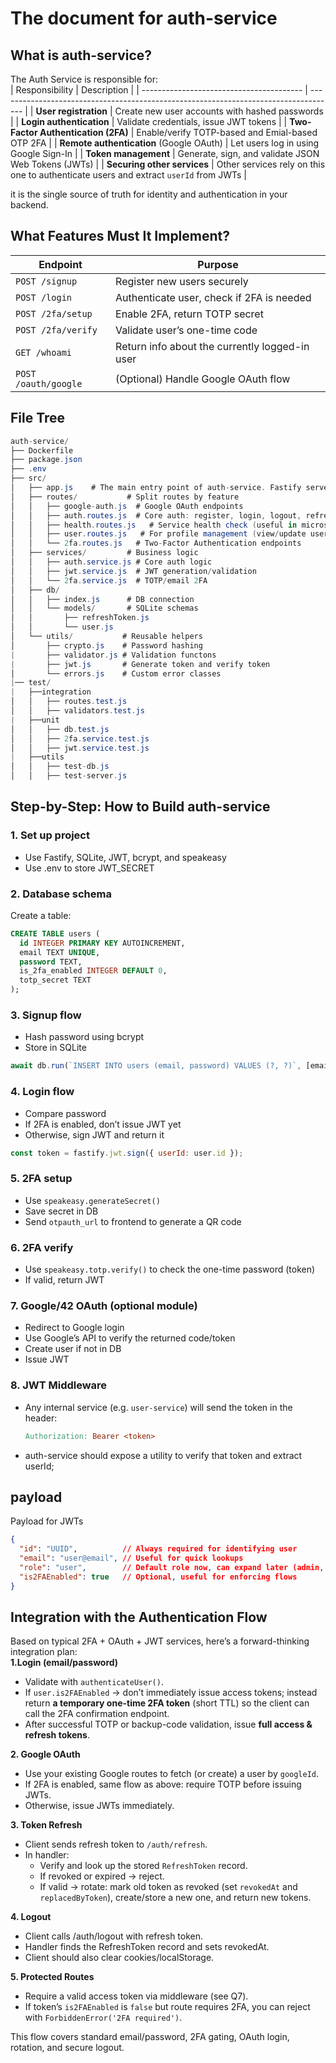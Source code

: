 # The document for auth-service

## What is auth-service?
The Auth Service is responsible for: <br>
| Responsibility                           | Description                                                                          |
| ---------------------------------------- | ------------------------------------------------------------------------------------ |
| **User registration**                    | Create new user accounts with hashed passwords                                       |
| **Login authentication**                 | Validate credentials, issue JWT tokens                                               |
| **Two-Factor Authentication (2FA)**      | Enable/verify TOTP-based and Emial-based OTP 2FA                         |
| **Remote authentication** (Google OAuth) | Let users log in using Google Sign-In                                                |
| **Token management**                     | Generate, sign, and validate JSON Web Tokens (JWTs)                                  |
| **Securing other services**              | Other services rely on this one to authenticate users and extract `userId` from JWTs |

it is the single source of truth for identity and authentication in your backend.

## What Features Must It Implement?
| Endpoint               | Purpose                                        |
| ---------------------- | ---------------------------------------------- |
| `POST /signup`         | Register new users securely                    |
| `POST /login`          | Authenticate user, check if 2FA is needed      |
| `POST /2fa/setup`      | Enable 2FA, return TOTP secret                 |
| `POST /2fa/verify`     | Validate user’s one-time code                  |
| `GET /whoami`          | Return info about the currently logged-in user |
| `POST /oauth/google`   | (Optional) Handle Google OAuth flow            |

## File Tree
```csharp
auth-service/
├── Dockerfile
├── package.json
├── .env
├── src/
│   ├── app.js    # The main entry point of auth-service. Fastify server setup + plugin registration
│   ├── routes/           # Split routes by feature
│   │   ├── google-auth.js  # Google OAuth endpoints
│   │   ├── auth.routes.js  # Core auth: register, login, logout, refresh token
│   │   ├── health.routes.js   # Service health check (useful in microservices)
│   │   ├── user.routes.js   # For profile management (view/update user info)
│   │   └── 2fa.routes.js   # Two-Factor Authentication endpoints
│   ├── services/         # Business logic
│   │   ├── auth.service.js # Core auth logic
│   │   ├── jwt.service.js  # JWT generation/validation
│   │   └── 2fa.service.js  # TOTP/email 2FA
│   ├── db/
│   │   ├── index.js      # DB connection
│   │   └── models/       # SQLite schemas
│   │       ├── refreshToken.js
│   │       └── user.js
│   └── utils/           # Reusable helpers
│       ├── crypto.js    # Password hashing
|       ├── validator.js # Validation functons
|       ├── jwt.js       # Generate token and verify token
│       └── errors.js    # Custom error classes
|── test/
|   ├──integration
│   │   ├── routes.test.js
│   │   ├── validators.test.js
|   ├──unit
│   │   ├── db.test.js
│   │   ├── 2fa.service.test.js
│   │   ├── jwt.service.test.js
|   ├──utils
│   │   ├── test-db.js
│   │   ├── test-server.js
```
## Step-by-Step: How to Build auth-service

### 1. Set up project
- Use Fastify, SQLite, JWT, bcrypt, and speakeasy<br>
- Use .env to store JWT_SECRET<br>

### 2. Database schema
Create a table:
```sql
CREATE TABLE users (
  id INTEGER PRIMARY KEY AUTOINCREMENT,
  email TEXT UNIQUE,
  password TEXT,
  is_2fa_enabled INTEGER DEFAULT 0,
  totp_secret TEXT
);
```
### 3. Signup flow
- Hash password using bcrypt<br>
- Store in SQLite<br>
```js
await db.run(`INSERT INTO users (email, password) VALUES (?, ?)`, [email, hashedPw])
```
### 4. Login flow
- Compare password<br>
- If 2FA is enabled, don’t issue JWT yet<br>
- Otherwise, sign JWT and return it<br>
```js
const token = fastify.jwt.sign({ userId: user.id });
```
### 5. 2FA setup
- Use `speakeasy.generateSecret()`<br>
- Save secret in DB<br>
- Send `otpauth_url` to frontend to generate a QR code<br>

### 6. 2FA verify
- Use `speakeasy.totp.verify()` to check the one-time password (token)<br>
- If valid, return JWT<br>

### 7. Google/42 OAuth (optional module)
- Redirect to Google login<br>
- Use Google’s API to verify the returned code/token<br>
- Create user if not in DB<br>
- Issue JWT<br>

### 8. JWT Middleware
- Any internal service (e.g. `user-service`) will send the token in the header:<br>
  ```makefile
  Authorization: Bearer <token>
  ```
- auth-service should expose a utility to verify that token and extract userId;<br>

## payload
Payload for JWTs
```json
{
  "id": "UUID",          // Always required for identifying user
  "email": "user@email", // Useful for quick lookups
  "role": "user",        // Default role now, can expand later (admin, mod, etc.)
  "is2FAEnabled": true   // Optional, useful for enforcing flows
}
```

## Integration with the Authentication Flow
Based on typical 2FA + OAuth + JWT services, here’s a forward-thinking integration plan:<br>
**1.Login (email/password)**<br>
  - Validate with `authenticateUser()`.<br>
  - If `user.is2FAEnabled` → don’t immediately issue access tokens; instead return **a temporary one-time 2FA token** (short TTL) so the client can call the 2FA confirmation endpoint.<br>
  - After successful TOTP or backup-code validation, issue **full access & refresh tokens**.<br>

**2. Google OAuth**<br>
  - Use your existing Google routes to fetch (or create) a user by `googleId`.<br>
  - If 2FA is enabled, same flow as above: require TOTP before issuing JWTs.<br>
  - Otherwise, issue JWTs immediately.<br>

**3. Token Refresh**<br>
  - Client sends refresh token to `/auth/refresh`.<br>
  - In handler:<br>
    - Verify and look up the stored `RefreshToken` record.<br>
    - If revoked or expired → reject.<br>
    - If valid → rotate: mark old token as revoked (set `revokedAt` and `replacedByToken`), create/store a new one, and return new tokens.<br>

**4. Logout**<br>
  - Client calls /auth/logout with refresh token.<br>
  - Handler finds the RefreshToken record and sets revokedAt.<br>
  - Client should also clear cookies/localStorage.<br>

**5. Protected Routes**<br>
  - Require a valid access token via middleware (see Q7).<br>
  - If token’s `is2FAEnabled` is `false` but route requires 2FA, you can reject with `ForbiddenError('2FA required')`.<br>

This flow covers standard email/password, 2FA gating, OAuth login, rotation, and secure logout.<br>
